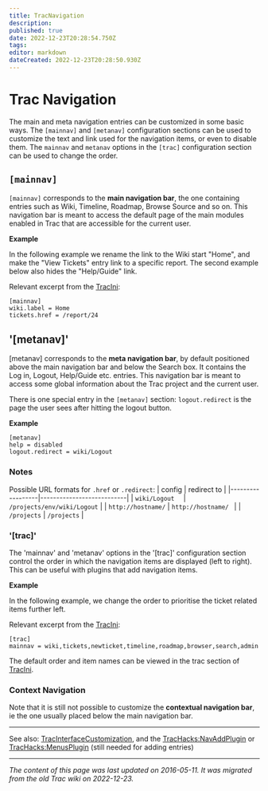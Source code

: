 ```yaml
---
title: TracNavigation
description: 
published: true
date: 2022-12-23T20:28:54.750Z
tags: 
editor: markdown
dateCreated: 2022-12-23T20:28:50.930Z
---
```


# Trac Navigation 
The main and meta navigation entries can be customized in some basic ways. The `[mainnav]` and `[metanav]` configuration sections can be used to customize the text and link used for the navigation items, or even to disable them. The `mainnav` and `metanav` options in the `[trac]` configuration section can be used to change the order.

## `[mainnav]`
`[mainnav]` corresponds to the **main navigation bar**, the one containing entries such as Wiki, Timeline, Roadmap, Browse Source and so on. This navigation bar is meant to access the default page of the main modules enabled in Trac that are accessible for the current user.

**Example**

In the following example we rename the link to the Wiki start "Home", and make the "View Tickets" entry link to a specific report. The second example below also hides the "Help/Guide" link.

Relevant excerpt from the [TracIni](/group/rtgwg/TracIni):
```
[mainnav]
wiki.label = Home
tickets.href = /report/24
```
## '[metanav]'
[metanav] corresponds to the **meta navigation bar**, by default positioned above the main navigation bar and below the Search box. It contains the Log in, Logout, Help/Guide etc. entries. This navigation bar is meant to access some global information about the Trac project and the current user.

There is one special entry in the `[metanav]` section: `logout.redirect` is the page the user sees after hitting the logout button.

**Example**
```
[metanav]
help = disabled
logout.redirect = wiki/Logout
```
### Notes
Possible URL formats for `.href` or `.redirect`:
| config           | redirect to               |
|------------------|---------------------------|
| `wiki/Logout  `    | `/projects/env/wiki/Logout` |
| `http://hostname/` | `http://hostname/ `         |
| `/projects`        | `/projects`                 |

### '[trac]'
The 'mainnav' and 'metanav' options in the '[trac]' configuration section control the order in which the navigation items are displayed (left to right). This can be useful with plugins that add navigation items.

**Example**

In the following example, we change the order to prioritise the ticket related items further left.

Relevant excerpt from the [TracIni](/group/rtgwg/TracIni):
```
[trac]
mainnav = wiki,tickets,newticket,timeline,roadmap,browser,search,admin
```
The default order and item names can be viewed in the trac section of [TracIni](/group/rtgwg/TracIni).

### Context Navigation
Note that it is still not possible to customize the **contextual navigation bar**, ie the one usually placed below the main navigation bar.

---
See also: [TracInterfaceCustomization](/group/rtgwg/TracInterfaceCustomization), and the [TracHacks:NavAddPlugin](http://trac-hacks.org/wiki/NavAddPlugin) or [TracHacks:MenusPlugin](http://trac-hacks.org/wiki/MenusPlugin) (still needed for adding entries)
&nbsp;
&nbsp;
&nbsp;

---

*The content of this page was last updated on 2016-05-11. It was migrated from the old Trac wiki on 2022-12-23.*